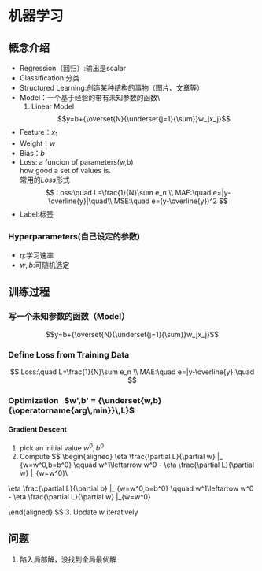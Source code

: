 # 机器学习
## 概念介绍
- Regression（回归）:输出是scalar
- Classification:分类
- Structured Learning:创造某种结构的事物（图片、文章等）
- Model：一个基于经验的带有未知参数的函数\
  1. Linear Model
  $$y=b+{\overset{N}{\underset{j=1}{\sum}}w_jx_j}$$
- Feature：$x_1$
- Weight：$w$
- Bias：$b$
- Loss: a funcion of parameters(w,b)\
how good a set of values is.\
常用的$Loss$形式
$$
Loss:\quad L=\frac{1}{N}\sum e_n  \\
MAE:\quad e=|y-\overline{y}|\quad\\
MSE:\quad e=(y-\overline{y})^2
$$
- Label:标签
### Hyperparameters(自己设定的参数)
- $\eta$:学习速率
- $w,b$:可随机选定
## 训练过程
### 写一个未知参数的函数（Model）
$$y=b+{\overset{N}{\underset{j=1}{\sum}}w_jx_j}$$
### Define Loss from Training Data
$$
Loss:\quad L=\frac{1}{N}\sum e_n  \\
MAE:\quad e=|y-\overline{y}|\quad
$$
### Optimization &nbsp; $w',b' = {\underset{w,b}{\operatorname{arg\,min}}\,L}$
#### Gradient Descent
1. pick an initial value $w^0,b^0$
2. Compute
$$
\begin{aligned}
\eta \frac{\partial L}{\partial w} |_ {w=w^0,b=b^0} \qquad  w^1\leftarrow w^0 - \eta \frac{\partial L}{\partial w} |_{w=w^0}\\

\eta \frac{\partial L}{\partial b} |_ {w=w^0,b=b^0} \qquad  w^1\leftarrow w^0 - \eta \frac{\partial L}{\partial w} |_{w=w^0}

\end{aligned}
$$
3. Update $w$ iteratively

## 问题
1. 陷入局部解，没找到全局最优解

